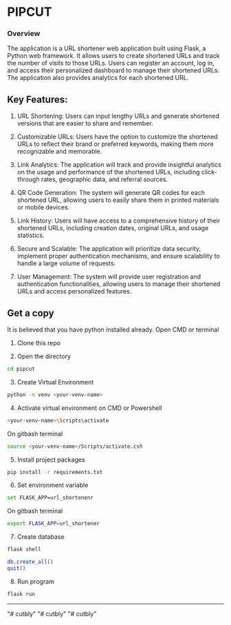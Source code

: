 # PIPCUT

### Overview

The application is a URL shortener web application built using Flask, a Python web framework. It allows users to create shortened URLs and track the number of visits to those URLs. Users can register an account, log in, and access their personalized dashboard to manage their shortened URLs. The application also provides analytics for each shortened URL.
## Key Features:

1. URL Shortening: Users can input lengthy URLs and generate shortened versions that are easier to share and remember.

2. Customizable URLs: Users have the option to customize the shortened URLs to reflect their brand or preferred keywords, making them more recognizable and memorable.

3. Link Analytics: The application will track and provide insightful analytics on the usage and performance of the shortened URLs, including click-through rates, geographic data, and referral sources.

4. QR Code Generation: The system will generate QR codes for each shortened URL, allowing users to easily share them in printed materials or mobile devices.

5. Link History: Users will have access to a comprehensive history of their shortened URLs, including creation dates, original URLs, and usage statistics.

6. Secure and Scalable: The application will prioritize data security, implement proper authentication mechanisms, and ensure scalability to handle a large volume of requests.

7. User Management: The system will provide user registration and authentication functionalities, allowing users to manage their shortened URLs and access personalized features.



## Get a copy
It is believed that you have python installed already. Open CMD or terminal
1. Clone this repo

2. Open the directory
```sh
cd pipcut
```
3. Create Virtual Environment
```sh
python -m venv <your-venv-name>
```
4. Activate virtual environment on CMD or Powershell
```sh
<your-venv-name>\Scripts\activate
```
On gitbash terminal
```sh
source <your-venv-name>/Scripts/activate.csh
```
5. Install project packages
```sh
pip install -r requirements.txt
```
6. Set environment variable
```sh
set FLASK_APP=url_shortenenr
```
On gitbash terminal
```sh
export FLASK_APP=url_shortener
```
7. Create database
```sh
flask shell
```
```sh
db.create_all()
quit()
```
8. Run program
```sh
flask run
```
<hr>





"# cutbly" 
"# cutbly" 
"# cutbly" 
